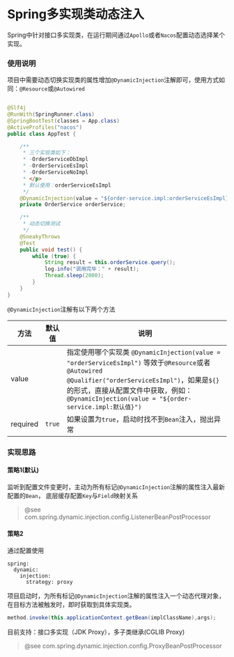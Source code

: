# Spring多实现类动态注入

Spring中针对接口多实现类，在运行期间通过`Apollo`或者`Nacos`配置动态选择某个实现。

### 使用说明

项目中需要动态切换实现类的属性增加`@DynamicInjection`注解即可，使用方式如同：`@Resource`或`@Autowired`

```java

@Slf4j
@RunWith(SpringRunner.class)
@SpringBootTest(classes = App.class)
@ActiveProfiles("nacos")
public class AppTest {

    /**
     * 三个实现类如下：
     * -OrderServiceDbImpl
     * -OrderServiceEsImpl
     * -OrderServiceNoImpl
     * </p>
     * 默认使用：orderServiceEsImpl
     */
    @DynamicInjection(value = "${order-service.impl:orderServiceEsImpl}")
    private OrderService orderService;

    /**
     * 动态切换测试
     */
    @SneakyThrows
    @Test
    public void test() {
        while (true) {
            String result = this.orderService.query();
            log.info("调用完毕：" + result);
            Thread.sleep(2000);
        }
    }
}
```

`@DynamicInjection`注解有以下两个方法

| 方法       | 默认值    | 说明                                                                                                                                                                                                           |
|----------|--------|--------------------------------------------------------------------------------------------------------------------------------------------------------------------------------------------------------------|
| value    |        | 指定使用哪个实现类 `@DynamicInjection(value = "orderServiceEsImpl")` 等效于`@Resource`或者`@Autowired @Qualifier("orderServiceEsImpl")`，如果是`${}`的形式，直接从配置文件中获取，例如：`@DynamicInjection(value = "${order-service.impl:默认值}")` |
| required | `true` | 如果设置为`true`，启动时找不到`Bean`注入，抛出异常                                                                                                                                                                              |

### 实现思路

#### 策略1(默认)

监听到配置文件变更时，主动为所有标记`@DynamicInjection`注解的属性注入最新配置的`Bean`，
底层缓存配置`Key`与`Field`映射关系

> @see com.spring.dynamic.injection.config.ListenerBeanPostProcessor

#### 策略2

通过配置使用

```text
spring:
  dynamic:
    injection:
      strategy: proxy
```

项目启动时，为所有标记`@DynamicInjection`注解的属性注入一个动态代理对象，在目标方法被触发时，即时获取到具体实现类。

```java
method.invoke(this.applicationContext.getBean(implClassName),args);
```

目前支持：接口多实现（JDK Proxy），多子类继承(CGLIB Proxy)

> @see com.spring.dynamic.injection.config.ProxyBeanPostProcessor